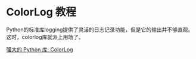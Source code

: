 # ColorLog 教程

<show-structure depth="3"/>

Python的标准库logging提供了灵活的日志记录功能，但是它的输出并不够直观。这时，colorlog库就派上用场了。


<seealso>
<category ref="ref_docs">
    <a href="https://mp.weixin.qq.com/s/LFpJs3A0bVxR4qOma0KcZQ">强大的 Python 库: ColorLog</a>
</category>
<category ref="ref_github">
</category>
<category ref="ref_issues">
</category>
<category ref="ref_hf">
</category>
<category ref="ref_ms">
</category>
</seealso>


